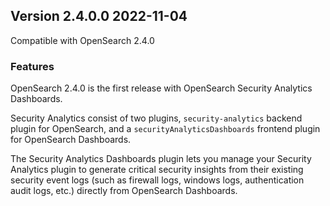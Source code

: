 ## Version 2.4.0.0 2022-11-04

Compatible with OpenSearch 2.4.0

### Features
OpenSearch 2.4.0 is the first release with OpenSearch Security Analytics Dashboards.

Security Analytics consist of two plugins, `security-analytics` backend plugin for OpenSearch, and a `securityAnalyticsDashboards` frontend plugin for OpenSearch Dashboards.

The Security Analytics Dashboards plugin lets you manage your Security Analytics plugin to generate critical security insights from their existing security event logs (such as firewall logs, windows logs, authentication audit logs, etc.) directly from OpenSearch Dashboards.
